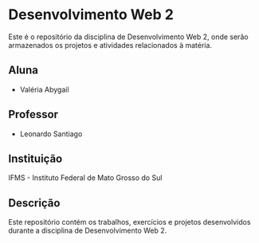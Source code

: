 # Desenvolvimento Web 2

Este é o repositório da disciplina de Desenvolvimento Web 2, onde serão armazenados os projetos e atividades relacionados à matéria.

## Aluna
- Valéria Abygail

## Professor
- Leonardo Santiago

## Instituição
IFMS - Instituto Federal de Mato Grosso do Sul

## Descrição
Este repositório contém os trabalhos, exercícios e projetos desenvolvidos durante a disciplina de Desenvolvimento Web 2.
